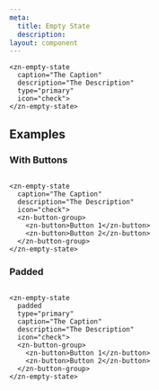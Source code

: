 ```yaml
---
meta:
  title: Empty State
  description:
layout: component
---
```


```html:preview
<zn-empty-state
  caption="The Caption"
  description="The Description"
  type="primary"
  icon="check">
</zn-empty-state>
```

## Examples

### With Buttons

```html:preview

<zn-empty-state
  caption="The Caption"
  description="The Description"
  icon="check">
  <zn-button-group>
    <zn-button>Button 1</zn-button>
    <zn-button>Button 2</zn-button>
  </zn-button-group>
</zn-empty-state>
```

### Padded

```html:preview

<zn-empty-state
  padded
  type="primary"
  caption="The Caption"
  description="The Description"
  icon="check">
  <zn-button-group>
    <zn-button>Button 1</zn-button>
    <zn-button>Button 2</zn-button>
  </zn-button-group>
</zn-empty-state>
```


